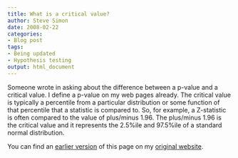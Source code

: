 ```yaml
---
title: What is a critical value?
author: Steve Simon
date: 2008-02-22
categories:
- Blog post
tags:
- Being updated
- Hypothesis testing
output: html_document
---
```


Someone wrote in asking about the difference between a p-value and a
critical value. I define a p-value on my web pages already. The
critical value is typically a percentile from a particular
distribution or some function of that percentile that a statistic is
compared to. So, for example, a Z-statistic is often compared to the
value of plus/minus 1.96. The plus/minus 1.96 is the critical value
and it represents the 2.5%ile and 97.5%ile of a standard normal
distribution.

You can find an [earlier version][sim1] of this page on my [original website][sim2].

[sim1]: http://www.pmean.com/08/CriticalValue.html
[sim2]: http://www.pmean.com/original_site.html
